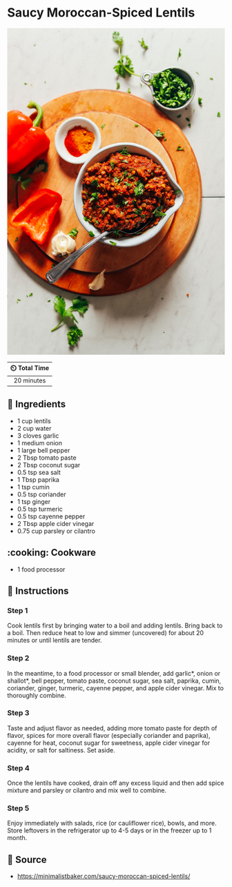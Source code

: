 # Saucy Moroccan-Spiced Lentils

![](../assets/images/saucy-moroccan-spiced-lentils.jpg)

| :timer_clock: Total Time |
|:-----------------------: |
| 20 minutes |

## :salt: Ingredients

- 1 cup lentils
- 2 cup water
- 3 cloves garlic
- 1 medium onion
- 1 large bell pepper
- 2 Tbsp tomato paste
- 2 Tbsp coconut sugar
- 0.5 tsp sea salt
- 1 Tbsp paprika
- 1 tsp cumin
- 0.5 tsp coriander
- 1 tsp ginger
- 0.5 tsp turmeric
- 0.5 tsp cayenne pepper
- 2 Tbsp apple cider vinegar
- 0.75 cup parsley or cilantro

## :cooking: Cookware

- 1 food processor

## :pencil: Instructions

### Step 1

Cook lentils first by bringing water to a boil and adding lentils. Bring back to a boil. Then reduce heat to low and simmer (uncovered) for about 20 minutes or until lentils are tender.

### Step 2

In the meantime, to a food processor or small blender, add garlic*, onion or shallot*, bell pepper, tomato paste, coconut sugar, sea salt, paprika, cumin, coriander, ginger, turmeric, cayenne pepper, and apple cider vinegar. Mix to thoroughly combine.

### Step 3

Taste and adjust flavor as needed, adding more tomato paste for depth of flavor, spices for more overall flavor (especially coriander and paprika), cayenne for heat, coconut sugar for sweetness, apple cider vinegar for acidity, or salt for saltiness. Set aside.

### Step 4

Once the lentils have cooked, drain off any excess liquid and then add spice mixture and parsley or cilantro and mix well to combine.

### Step 5

Enjoy immediately with salads, rice (or cauliflower rice), bowls, and more. Store leftovers in the refrigerator up to 4-5 days or in the freezer up to 1 month.

## :link: Source
- https://minimalistbaker.com/saucy-moroccan-spiced-lentils/
